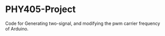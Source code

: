 # PHY405-Project
Code for Generating two-signal, and modifying the pwm carrier frequency of Arduino.
